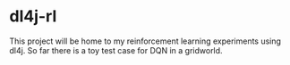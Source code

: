 # dl4j-rl

This project will be home to my reinforcement learning experiments using dl4j.
So far there is a toy test case for DQN in a gridworld.
